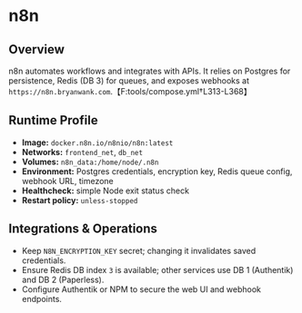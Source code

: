 # n8n

## Overview
n8n automates workflows and integrates with APIs. It relies on Postgres for persistence, Redis (DB 3) for queues, and exposes webhooks at `https://n8n.bryanwank.com`.【F:tools/compose.yml†L313-L368】

## Runtime Profile
- **Image:** `docker.n8n.io/n8nio/n8n:latest`
- **Networks:** `frontend_net`, `db_net`
- **Volumes:** `n8n_data:/home/node/.n8n`
- **Environment:** Postgres credentials, encryption key, Redis queue config, webhook URL, timezone
- **Healthcheck:** simple Node exit status check
- **Restart policy:** `unless-stopped`

## Integrations & Operations
- Keep `N8N_ENCRYPTION_KEY` secret; changing it invalidates saved credentials.
- Ensure Redis DB index `3` is available; other services use DB 1 (Authentik) and DB 2 (Paperless).
- Configure Authentik or NPM to secure the web UI and webhook endpoints.
